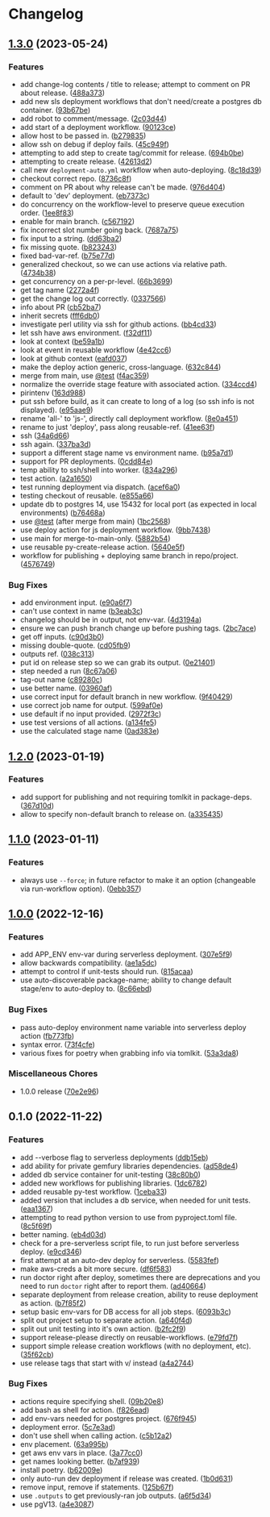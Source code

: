 # Changelog

## [1.3.0](https://github.com/zerapix/reusable-workflows/compare/v1.2.0...v1.3.0) (2023-05-24)


### Features

* add change-log contents / title to release; attempt to comment on PR about release. ([488a373](https://github.com/zerapix/reusable-workflows/commit/488a373e99d0bf6380faf9ef1ce58c16191ee764))
* add new sls deployment workflows that don't need/create a postgres db container. ([93b67be](https://github.com/zerapix/reusable-workflows/commit/93b67be01ed8204b5d86517905eb3df2747451d4))
* add robot  to comment/message. ([2c03d44](https://github.com/zerapix/reusable-workflows/commit/2c03d44eca2aeca5e83cc68cef916583358ffa7c))
* add start of a deployment workflow. ([90123ce](https://github.com/zerapix/reusable-workflows/commit/90123cec8a67abdc151aae52939bb61047a2409d))
* allow host to be passed in. ([b279835](https://github.com/zerapix/reusable-workflows/commit/b2798357ee084143a436714654cbd209ac94c713))
* allow ssh on debug if deploy fails. ([45c949f](https://github.com/zerapix/reusable-workflows/commit/45c949fc44912f232a0cd403e85f6ba62c537b26))
* attempting to add step to create tag/commit for release. ([694b0be](https://github.com/zerapix/reusable-workflows/commit/694b0be98e34600c98f0aed12037f6c829be44b1))
* attempting to create release. ([42613d2](https://github.com/zerapix/reusable-workflows/commit/42613d2f4ee709a6b33117bbb6eb4f4eceb5fed5))
* call new `deployment-auto.yml` workflow when auto-deploying. ([8c18d39](https://github.com/zerapix/reusable-workflows/commit/8c18d398b669529c32e5b39f29a3f26aa9dd92d7))
* checkout correct repo. ([8736c8f](https://github.com/zerapix/reusable-workflows/commit/8736c8f10d531f25e7eb746ff6cc3760563ced14))
* comment on PR about why release can't be made. ([976d404](https://github.com/zerapix/reusable-workflows/commit/976d404d7f27bde01a88ea381aca7fe4600feccd))
* default to 'dev' deployment. ([eb7373c](https://github.com/zerapix/reusable-workflows/commit/eb7373c0865ef2bf2820149bf581e39d0d0c3ee1))
* do concurrency on the workflow-level to preserve queue execution order. ([1ee8f83](https://github.com/zerapix/reusable-workflows/commit/1ee8f8301065210eda0a1239b5b4ae3bd12a407b))
* enable for main branch. ([c567192](https://github.com/zerapix/reusable-workflows/commit/c567192a1a74aafe1f36fa35a3c83db9c062f8de))
* fix incorrect slot number going back. ([7687a75](https://github.com/zerapix/reusable-workflows/commit/7687a75de908b5ba6a41d5987c03216f6a0dac79))
* fix input to a string. ([dd63ba2](https://github.com/zerapix/reusable-workflows/commit/dd63ba22b82bca60ef11e1cd515fd66cbe194549))
* fix missing quote. ([b823243](https://github.com/zerapix/reusable-workflows/commit/b8232435132e0d2ff6f331a9bcb377c3a76dffa4))
* fixed bad-var-ref. ([b75e77d](https://github.com/zerapix/reusable-workflows/commit/b75e77d3a01c6b4700794d744f029a2b09f84654))
* generalized checkout, so we can use actions via relative path. ([4734b38](https://github.com/zerapix/reusable-workflows/commit/4734b3866f6543593d35ed2164a0dc9258e23770))
* get concurrency on a per-pr-level. ([66b3699](https://github.com/zerapix/reusable-workflows/commit/66b3699cf5768d60b05100c449e7a142e1921f63))
* get tag name ([2272a4f](https://github.com/zerapix/reusable-workflows/commit/2272a4fc2f6d3abbcd8f1b2b89938b56b6d0f403))
* get the change log out correctly. ([0337566](https://github.com/zerapix/reusable-workflows/commit/0337566a8739ace8f42d2379977bf4436548b251))
* info about PR ([cb52ba7](https://github.com/zerapix/reusable-workflows/commit/cb52ba70da9a2f788403af0217e11301ac5dbfb9))
* inherit secrets ([fff6db0](https://github.com/zerapix/reusable-workflows/commit/fff6db0dea51ff0911b44589e5dff97db91ab286))
* investigate perl utility via ssh for github actions. ([bb4cd33](https://github.com/zerapix/reusable-workflows/commit/bb4cd334ce75dbc5234eb2cf9c976671332f59d3))
* let ssh have aws environment. ([f32df11](https://github.com/zerapix/reusable-workflows/commit/f32df11bb29c0248dc29fb514e57535b2148411a))
* look at context ([be59a1b](https://github.com/zerapix/reusable-workflows/commit/be59a1bba0c8881faca91d039ad5f87c3289abf7))
* look at event in reusable workflow ([4e42cc6](https://github.com/zerapix/reusable-workflows/commit/4e42cc66dbfe9adfbed34b62a233c700e5fa4889))
* look at github context ([eafd037](https://github.com/zerapix/reusable-workflows/commit/eafd037b298d9555fded994c8b02b0f861864bfb))
* make the deploy action generic, cross-language. ([632c844](https://github.com/zerapix/reusable-workflows/commit/632c844e60acee2be2de70466c83e76584255596))
* merge from main, use [@test](https://github.com/test) ([f4ac359](https://github.com/zerapix/reusable-workflows/commit/f4ac35901a740e6181add962f09878e93a9ea217))
* normalize the override stage feature with associated action. ([334ccd4](https://github.com/zerapix/reusable-workflows/commit/334ccd42810aaca80ae60747271b251a09f21c76))
* pirintenv ([163d988](https://github.com/zerapix/reusable-workflows/commit/163d988b99cc9594728346484f022c623172d55a))
* put ssh before build, as it can create to long of a log (so ssh info is not displayed). ([e95aae9](https://github.com/zerapix/reusable-workflows/commit/e95aae995b68f840fe814f221d953e90faa3dfe2))
* rename 'all-' to 'js-', directly call deployment workflow. ([8e0a451](https://github.com/zerapix/reusable-workflows/commit/8e0a45187b6eaa730a722d7ccecaad634f008989))
* rename to just 'deploy', pass along reusable-ref. ([41ee63f](https://github.com/zerapix/reusable-workflows/commit/41ee63f005f4477f165d10fe674e7eca0e176bd0))
* ssh ([34a6d66](https://github.com/zerapix/reusable-workflows/commit/34a6d6646d0b4c45af584076c7cc1f29a66b36d5))
* ssh again. ([337ba3d](https://github.com/zerapix/reusable-workflows/commit/337ba3d89873317200ff4ea1b34c82f9680c000f))
* support a different stage name vs environment name. ([b95a7d1](https://github.com/zerapix/reusable-workflows/commit/b95a7d184ff986f7e352ad1cba49e59262f8ac3a))
* support for PR deployments. ([0cdd84e](https://github.com/zerapix/reusable-workflows/commit/0cdd84e6b5d433c4f562575a4490dd50bac4dffb))
* temp ability to ssh/shell into worker. ([834a296](https://github.com/zerapix/reusable-workflows/commit/834a296324cf4a8a268f12cee2db69a4e1d9c282))
* test action. ([a2a1650](https://github.com/zerapix/reusable-workflows/commit/a2a1650fa6710b18d91ec18fcd0296a2e86b0494))
* test running deployment via dispatch. ([acef6a0](https://github.com/zerapix/reusable-workflows/commit/acef6a09dddb66c7220436760e792c63317e8631))
* testing checkout of reusable. ([e855a66](https://github.com/zerapix/reusable-workflows/commit/e855a669fb8db8ca6b9cf4f1cf732a46d82385fc))
* update db to postgres 14, use 15432 for local port (as expected in local environments) ([b76468a](https://github.com/zerapix/reusable-workflows/commit/b76468a7b759dcbff4339bc8f62216c0fcc8769a))
* use [@test](https://github.com/test) (after merge from main) ([1bc2568](https://github.com/zerapix/reusable-workflows/commit/1bc256802d2e0bc83fed7db3dc04ad6ec79e43b2))
* use deploy action for js deployment workflow. ([9bb7438](https://github.com/zerapix/reusable-workflows/commit/9bb743874f905e196a7569e6b35a2cb60e79372e))
* use main for merge-to-main-only. ([5882b54](https://github.com/zerapix/reusable-workflows/commit/5882b54b9a1e858e32ae66cab39c50c67909135d))
* use reusable py-create-release action. ([5640e5f](https://github.com/zerapix/reusable-workflows/commit/5640e5f0f36f2ee8d5016608c237f741afd69fc8))
* workflow for publishing + deploying same branch in repo/project. ([4576749](https://github.com/zerapix/reusable-workflows/commit/457674978a548df0bf0b52b7f910e9ab2d537f63))


### Bug Fixes

* add environment input. ([e90a6f7](https://github.com/zerapix/reusable-workflows/commit/e90a6f72f3819b4cfc964745f09355979daaf23c))
* can't use context in name ([b3eab3c](https://github.com/zerapix/reusable-workflows/commit/b3eab3ced6c795dd992baf6c47ed69950848185d))
* changelog should be in output, not env-var. ([4d3194a](https://github.com/zerapix/reusable-workflows/commit/4d3194af9a3301b2577410b50ea7ee5f4312dfbf))
* ensure we can push branch change up before pushing tags. ([2bc7ace](https://github.com/zerapix/reusable-workflows/commit/2bc7ace3fbaf3c7f4cc48cf003f999b0766d4f3c))
* get off inputs. ([c90d3b0](https://github.com/zerapix/reusable-workflows/commit/c90d3b0021cbb76c18e3d72c86f34fab5b80bb11))
* missing double-quote. ([cd05fb9](https://github.com/zerapix/reusable-workflows/commit/cd05fb92ba35038ec4f6b2d7c064715acc2818b4))
* outputs ref. ([038c313](https://github.com/zerapix/reusable-workflows/commit/038c313d6cd0163ac16bdc2d7110846942466379))
* put id on release step so we can grab its output. ([0e21401](https://github.com/zerapix/reusable-workflows/commit/0e2140156d769371bde03f11d25d09f8924c9325))
* step needed a run ([8c67a06](https://github.com/zerapix/reusable-workflows/commit/8c67a06b64dd8deed562067d424f064007c6a590))
* tag-out name ([c89280c](https://github.com/zerapix/reusable-workflows/commit/c89280cbf4694882e98eb5fda42b7b14fc99654b))
* use better name. ([03960af](https://github.com/zerapix/reusable-workflows/commit/03960afd582d6825d8e8e307e5c4ec33ce3099c8))
* use correct input for default branch in new workflow. ([9f40429](https://github.com/zerapix/reusable-workflows/commit/9f404298ffd73d3e6fed579e05fa54d0e76e836d))
* use correct job name for output. ([599af0e](https://github.com/zerapix/reusable-workflows/commit/599af0e41f72dff47f23c8e6eb87b0e3ba7be978))
* use default if no input provided. ([2972f3c](https://github.com/zerapix/reusable-workflows/commit/2972f3c14b2ad8c4d8cddefbaa10d2c25b5b1656))
* use test versions of all actions. ([a134fe5](https://github.com/zerapix/reusable-workflows/commit/a134fe58ed31f4b33e5ace83781c88b830b968ae))
* use the calculated stage name ([0ad383e](https://github.com/zerapix/reusable-workflows/commit/0ad383e8ffcb19cba912b11e95363d44f88ad2ff))

## [1.2.0](https://github.com/zerapix/reusable-workflows/compare/v1.1.0...v1.2.0) (2023-01-19)


### Features

* add support for publishing and not requiring tomlkit in package-deps. ([367d10d](https://github.com/zerapix/reusable-workflows/commit/367d10d5ec21ada3061556d7ed170fc7d9b11c51))
* allow to specify non-default branch to release on. ([a335435](https://github.com/zerapix/reusable-workflows/commit/a335435a62038b8eb272535962da907c9546f95e))

## [1.1.0](https://github.com/zerapix/reusable-workflows/compare/v1.0.0...v1.1.0) (2023-01-11)


### Features

* always use `--force`; in future refactor to make it an option (changeable via run-workflow option). ([0ebb357](https://github.com/zerapix/reusable-workflows/commit/0ebb357557e08e12e123cfedc2bc7cd4e21f359f))

## [1.0.0](https://github.com/zerapix/reusable-workflows/compare/v0.1.0...v1.0.0) (2022-12-16)


### Features

* add APP_ENV env-var during serverless deployment. ([307e5f9](https://github.com/zerapix/reusable-workflows/commit/307e5f937ade7e3d0670e1a96d802899fada3b73))
* allow backwards compatibility. ([ae1a5dc](https://github.com/zerapix/reusable-workflows/commit/ae1a5dc620f1a2a98280fd60711e8072c4bb947e))
* attempt to control if unit-tests should run. ([815acaa](https://github.com/zerapix/reusable-workflows/commit/815acaa731e3d8395be5629f2ada467682be2492))
* use auto-discoverable package-name; ability to change default stage/env to auto-deploy to. ([8c66ebd](https://github.com/zerapix/reusable-workflows/commit/8c66ebd3e4c135881c3ba78c2db11a432a723b4b))


### Bug Fixes

* pass auto-deploy environment name variable into serverless deploy action ([fb773fb](https://github.com/zerapix/reusable-workflows/commit/fb773fba28d35c42467e7757adb7c0797c269ff4))
* syntax error. ([73f4cfe](https://github.com/zerapix/reusable-workflows/commit/73f4cfec511289142d3645d6cde15969399e248c))
* various fixes for poetry when grabbing info via tomlkit. ([53a3da8](https://github.com/zerapix/reusable-workflows/commit/53a3da8fb8d04487de90e4eb00c51b3de63a87f1))


### Miscellaneous Chores

* 1.0.0 release ([70e2e96](https://github.com/zerapix/reusable-workflows/commit/70e2e96af42b5b86274789c1c27055b24ddd90a7))

## 0.1.0 (2022-11-22)


### Features

* add --verbose flag to serverless deployments ([ddb15eb](https://github.com/zerapix/reusable-workflows/commit/ddb15eb93790ed4aaf1c4e82352e3ac424ce1a73))
* add ability for private gemfury libraries dependencies. ([ad58de4](https://github.com/zerapix/reusable-workflows/commit/ad58de4e7282f084d6a0135919766b67da975475))
* added db service container for unit-testing ([38c80b0](https://github.com/zerapix/reusable-workflows/commit/38c80b0bdd4ae196ec1004f4a239c14473d152ee))
* added new workflows for publishing libraries. ([1dc6782](https://github.com/zerapix/reusable-workflows/commit/1dc6782270f41ba8bd543c046ddb769bcb37637b))
* added reusable py-test workflow. ([1ceba33](https://github.com/zerapix/reusable-workflows/commit/1ceba336ff739f48279d7672bf2323de94c1fe83))
* added version that includes a db service, when needed for unit tests. ([eaa1367](https://github.com/zerapix/reusable-workflows/commit/eaa13679eaaee26d29b0ff284e814c560a972ccb))
* attempting to read python version to use from pyproject.toml file. ([8c5f69f](https://github.com/zerapix/reusable-workflows/commit/8c5f69f58d45d2a5b73e72b2cd8ee9351893aa77))
* better naming. ([eb4d03d](https://github.com/zerapix/reusable-workflows/commit/eb4d03d37d9e66fde93b90ad09613416a5d4adf4))
* check for a pre-serverless script file, to run just before serverless deploy. ([e9cd346](https://github.com/zerapix/reusable-workflows/commit/e9cd346f9a5320d0b1bfd47a76a416ab7276c87c))
* first attempt at an auto-dev deploy for serverless. ([5583fef](https://github.com/zerapix/reusable-workflows/commit/5583fef60a637f3c858e2f70272df55c2d3f24f8))
* make aws-creds a bit more secure. ([df6f583](https://github.com/zerapix/reusable-workflows/commit/df6f58389aa52d09512c6c712d112217f80c8d58))
* run doctor right after deploy, sometimes there are deprecations and you need to run `doctor` right after to report them. ([ad40664](https://github.com/zerapix/reusable-workflows/commit/ad4066406fd6a29aafca3bb4660d4359909f334c))
* separate deployment from release creation, ability to reuse deployment as action. ([b7f85f2](https://github.com/zerapix/reusable-workflows/commit/b7f85f26bff537f9a7fb8012f7ba2368a6f8d501))
* setup basic env-vars for DB access for all job steps. ([6093b3c](https://github.com/zerapix/reusable-workflows/commit/6093b3cb0421a477fc99bad16142369ccd78c7bc))
* split out project setup to separate action. ([a640f4d](https://github.com/zerapix/reusable-workflows/commit/a640f4dcd6978d80365106979f5d411128ed2eda))
* split out unit testing into it's own action. ([b2fc2f9](https://github.com/zerapix/reusable-workflows/commit/b2fc2f90fc6fe7935a19eb284c6404a555b9bb61))
* support release-please directly on reusable-workflows. ([e79fd7f](https://github.com/zerapix/reusable-workflows/commit/e79fd7f2f9dc85c0aac5a1ecf3ffddd60ace2cff))
* support simple release creation workflows (with no deployment, etc). ([35f62cb](https://github.com/zerapix/reusable-workflows/commit/35f62cb77f2ac9bcf11e8c23a19df1538d4e29b5))
* use release tags that start with v/ instead ([a4a2744](https://github.com/zerapix/reusable-workflows/commit/a4a2744c8a9e6fd7be71ca91569aa982e9a31fb2))


### Bug Fixes

* actions require specifying shell. ([09b20e8](https://github.com/zerapix/reusable-workflows/commit/09b20e8fb18eeddbf940e7e16c5173a5cf67ed9e))
* add bash as shell for action. ([f826ead](https://github.com/zerapix/reusable-workflows/commit/f826eadc6c81a9c91d879007efea0469a0e4fa29))
* add env-vars needed for postgres project. ([676f945](https://github.com/zerapix/reusable-workflows/commit/676f94579154aabec5da69042a03c33323c2a424))
* deployment error. ([5c7e3ad](https://github.com/zerapix/reusable-workflows/commit/5c7e3adaba54db6e9b613f8fcf6f49948620d9bb))
* don't use shell when calling action. ([c5b12a2](https://github.com/zerapix/reusable-workflows/commit/c5b12a2a73f55b306c70de1e0cf7241873870752))
* env placement. ([63a995b](https://github.com/zerapix/reusable-workflows/commit/63a995b50f854b2854ed852f0b150790baa3cd18))
* get aws env vars in place. ([3a77cc0](https://github.com/zerapix/reusable-workflows/commit/3a77cc01f4b1be1f95b7ba4af5d755d2591ced2b))
* get names looking better. ([b7af939](https://github.com/zerapix/reusable-workflows/commit/b7af9393ff02b3d90e6a9797928f98bd2a199c64))
* install poetry. ([b62009e](https://github.com/zerapix/reusable-workflows/commit/b62009e2afc87771d3344e5b383eff6cfa8a8cd4))
* only auto-run dev deployment if release was created. ([1b0d631](https://github.com/zerapix/reusable-workflows/commit/1b0d63196ad9c61f7962f4bdf866935c9c5d4e46))
* remove input, remove if statements. ([125b67f](https://github.com/zerapix/reusable-workflows/commit/125b67f788e34c4d80de6cdeb62154cb9c88b0c8))
* use `.outputs` to get previously-ran job outputs. ([a6f5d34](https://github.com/zerapix/reusable-workflows/commit/a6f5d34dd7ec17ca8714f15f118b0fb000f767be))
* use pgV13. ([a4e3087](https://github.com/zerapix/reusable-workflows/commit/a4e308725cbff4a2250478e18f0ed87c761f5c5e))

